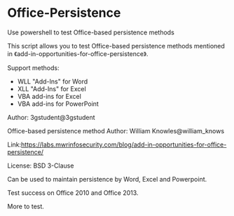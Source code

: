 # Office-Persistence
Use powershell to test Office-based persistence methods

This script allows you to test Office-based persistence methods mentioned in 《add-in-opportunities-for-office-persistence》.

Support methods:
- WLL "Add-Ins" for Word
- XLL "Add-Ins" for Excel
- VBA add-ins for Excel
- VBA add-ins for PowerPoint 

Author: 3gstudent@3gstudent

Office-based persistence method Author: William Knowles@william_knows

Link:https://labs.mwrinfosecurity.com/blog/add-in-opportunities-for-office-persistence/

License: BSD 3-Clause

Can be used to maintain persistence by Word, Excel and Powerpoint.

Test success on Office 2010 and Office 2013. 

More to test.
